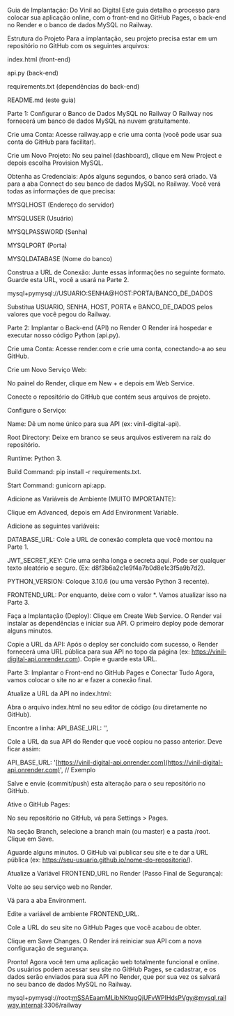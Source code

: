 Guia de Implantação: Do Vinil ao Digital
Este guia detalha o processo para colocar sua aplicação online, com o front-end no GitHub Pages, o back-end no Render e o banco de dados MySQL no Railway.

Estrutura do Projeto
Para a implantação, seu projeto precisa estar em um repositório no GitHub com os seguintes arquivos:

index.html (front-end)

api.py (back-end)

requirements.txt (dependências do back-end)

README.md (este guia)

Parte 1: Configurar o Banco de Dados MySQL no Railway
O Railway nos fornecerá um banco de dados MySQL na nuvem gratuitamente.

Crie uma Conta: Acesse railway.app e crie uma conta (você pode usar sua conta do GitHub para facilitar).

Crie um Novo Projeto: No seu painel (dashboard), clique em New Project e depois escolha Provision MySQL.

Obtenha as Credenciais: Após alguns segundos, o banco será criado. Vá para a aba Connect do seu banco de dados MySQL no Railway. Você verá todas as informações de que precisa:

MYSQLHOST (Endereço do servidor)

MYSQLUSER (Usuário)

MYSQLPASSWORD (Senha)

MYSQLPORT (Porta)

MYSQLDATABASE (Nome do banco)

Construa a URL de Conexão: Junte essas informações no seguinte formato. Guarde esta URL, você a usará na Parte 2.

mysql+pymysql://USUARIO:SENHA@HOST:PORTA/BANCO_DE_DADOS

Substitua USUARIO, SENHA, HOST, PORTA e BANCO_DE_DADOS pelos valores que você pegou do Railway.

Parte 2: Implantar o Back-end (API) no Render
O Render irá hospedar e executar nosso código Python (api.py).

Crie uma Conta: Acesse render.com e crie uma conta, conectando-a ao seu GitHub.

Crie um Novo Serviço Web:

No painel do Render, clique em New + e depois em Web Service.

Conecte o repositório do GitHub que contém seus arquivos de projeto.

Configure o Serviço:

Name: Dê um nome único para sua API (ex: vinil-digital-api).

Root Directory: Deixe em branco se seus arquivos estiverem na raiz do repositório.

Runtime: Python 3.

Build Command: pip install -r requirements.txt.

Start Command: gunicorn api:app.

Adicione as Variáveis de Ambiente (MUITO IMPORTANTE):

Clique em Advanced, depois em Add Environment Variable.

Adicione as seguintes variáveis:

DATABASE_URL: Cole a URL de conexão completa que você montou na Parte 1.

JWT_SECRET_KEY: Crie uma senha longa e secreta aqui. Pode ser qualquer texto aleatório e seguro. (Ex: d8f3b6a2c1e9f4a7b0d8e1c3f5a9b7d2).

PYTHON_VERSION: Coloque 3.10.6 (ou uma versão Python 3 recente).

FRONTEND_URL: Por enquanto, deixe com o valor *. Vamos atualizar isso na Parte 3.

Faça a Implantação (Deploy): Clique em Create Web Service. O Render vai instalar as dependências e iniciar sua API. O primeiro deploy pode demorar alguns minutos.

Copie a URL da API: Após o deploy ser concluído com sucesso, o Render fornecerá uma URL pública para sua API no topo da página (ex: https://vinil-digital-api.onrender.com). Copie e guarde esta URL.

Parte 3: Implantar o Front-end no GitHub Pages e Conectar Tudo
Agora, vamos colocar o site no ar e fazer a conexão final.

Atualize a URL da API no index.html:

Abra o arquivo index.html no seu editor de código (ou diretamente no GitHub).

Encontre a linha: API_BASE_URL: '',

Cole a URL da sua API do Render que você copiou no passo anterior. Deve ficar assim:

API_BASE_URL: '[https://vinil-digital-api.onrender.com](https://vinil-digital-api.onrender.com)', // Exemplo

Salve e envie (commit/push) esta alteração para o seu repositório no GitHub.

Ative o GitHub Pages:

No seu repositório no GitHub, vá para Settings > Pages.

Na seção Branch, selecione a branch main (ou master) e a pasta /root. Clique em Save.

Aguarde alguns minutos. O GitHub vai publicar seu site e te dar a URL pública (ex: https://seu-usuario.github.io/nome-do-repositorio/).

Atualize a Variável FRONTEND_URL no Render (Passo Final de Segurança):

Volte ao seu serviço web no Render.

Vá para a aba Environment.

Edite a variável de ambiente FRONTEND_URL.

Cole a URL do seu site no GitHub Pages que você acabou de obter.

Clique em Save Changes. O Render irá reiniciar sua API com a nova configuração de segurança.

Pronto! Agora você tem uma aplicação web totalmente funcional e online. Os usuários podem acessar seu site no GitHub Pages, se cadastrar, e os dados serão enviados para sua API no Render, que por sua vez os salvará no seu banco de dados MySQL no Railway.

mysql+pymysql://root:mSSAEaamMLibNKtugQjUFvWPIHdsPVgy@mysql.railway.internal:3306/railway




